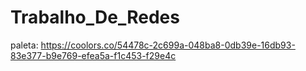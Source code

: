 # Trabalho_De_Redes

paleta: https://coolors.co/54478c-2c699a-048ba8-0db39e-16db93-83e377-b9e769-efea5a-f1c453-f29e4c